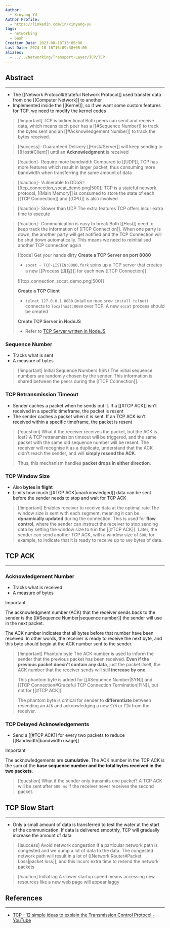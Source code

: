 ```yaml
---
Author:
  - Xinyang YU
Author Profile:
  - https://linkedin.com/in/xinyang-yu
tags:
  - networking
  - bash
Creation Date: 2023-08-18T13:05:00
Last Date: 2024-10-16T16:09:38+08:00
aliases:
  - ../../Networking/Transport-Layer/TCP/TCP
---
```

## Abstract
---
- The [[Network Protocol#Stateful Network Protocol]] used transfer data from one [[Computer Network]] to another
- Implemented inside the [[Kernel]], so if we want some custom features for TCP, we need to modify the kernel codes

>[!important] TCP is bidirectional
> Both peers can send and receive data, which means each peer has a [[#Sequence Number]] to track the bytes sent and an [[#Acknowledgement Number]] to track the bytes received.


>[!success]- Guaranteed Delivery
> [[Host#Server]] will keep sending to [[Host#Client]] until an **Acknowledgment** is received


>[!caution]- Require more bandwidth
> Compared to [[UDP]], TCP has more features which result in larger packet, thus consuming more bandwidth when transferring the same amount of data 

>[!caution]- Vulnerable to DDoS
> ![[tcp_connection_socat_demo.png|500]]
> TCP is a stateful network protocol, [[Main Memory]] is consumed to store the state of each [[TCP Connection]] and [[CPU]] is also involved 

>[!caution]- Slower than UDP
> The extra features TCP offers incur extra time to execute 

>[!caution]- Communication is easy to break
> Both [[Host]] need to keep track the information of [[TCP Connection]]. When one party is down, the another party will get notified and the TCP Connection will be shut down automatically. This means we need to reinitialised another TCP connection again  


>[!code] Get your hands dirty
> **Create a TCP Server on port 8080**
> - `socat - TCP-LISTEN:8080,fork` spins up a TCP server that creates a new [[Process (进程)]] for each new [[TCP Connection]]
>   
> ![[tcp_connection_socat_demo.png|500]]
>   
> **Create a TCP Client**
> - `telnet 127.0.0.1 8080` (intall on mac `brew install telnet`) connects to `localhost:8080` over TCP. A new `socat` process should be created
> 
> **Create TCP Server in NodeJS**
> - Refer to [TCP Server written in NodeJS](https://github.com/hnasr/javascript_playground/blob/master/tcp/tcp.js)


### Sequence Number
- Tracks what is sent
- A measure of bytes

>[!important] Initial Sequence Numbers (ISN) 
> The initial sequence numbers are randomly chosen by the sender. This information is shared between the peers during the [[TCP Connection]].



### TCP Retransmission Timeout
- Sender caches a packet when he sends out it. If a [[#TCP ACK]] isn't received in a specific timeframe, the packet is resent
- The sender caches a packet when it is sent. If an TCP ACK isn't received within a specific timeframe, the packet is resent

>[!question] What if the receiver receives the packet, but the ACK is lost?
> A TCP retransmission timeout will be triggered, and the same packet with the same old sequence number will be resent. The receiver will recognise it as a duplicate, understand that the ACK didn’t reach the sender, and will **simply resend the ACK**.
> 
> Thus, this mechanism handles **packet drops in either direction**.

### TCP Window Size
- Also **bytes in flight**
- Limits how much [[#TCP ACK|unacknowledged]] data can be sent before the sender needs to stop and wait for TCP ACK

>[!important] Enables receiver to receive data at the optimal rate
> The window size is sent with each segment, meaning it can be **dynamically updated** during the connection. This is used for **flow control**, where the sender can instruct the receiver to stop sending data by setting the window size to `0` in the [[#TCP ACK]]. Later, the sender can send another TCP ACK, with a window size of `600`, for example, to indicate that it is ready to receive up to `600` bytes of data.

## TCP ACK
---
### Acknowledgement Number
- Tracks what is received
- A measure of bytes

>[!important]
> The acknowledgment number (ACK) that the receiver sends back to the sender is the [[#Sequence Number|sequence number]] the sender will use in the next packet.
> 
> The ACK number indicates that all bytes before that number have been received. In other words, the receiver is ready to receive the next byte, and this byte should begin at the ACK number sent to the sender.

>[!important] Phantom byte
> The ACK number is used to inform the sender that the previous packet has been received. **Even if the previous packet doesn't contain any data**, just the packet itself, the ACK number that the receiver sends will still **increase by one**.
> 
> This phantom byte is added for [[#Sequence Number|SYN]] and [[TCP Connection#Graceful TCP Connection Termination|FIN]], but not for [[#TCP ACK]].
> 
> The phantom byte is critical for sender to **differentiate** between resending an `ACK` and acknowledging a new `SYN` or `FIN` from the receiver.

### TCP Delayed Acknowledgements
- Send a [[#TCP ACK]] for every two packets to reduce [[Bandwidth|bandwidth usage]]

>[!important]
> The acknowledgements are **cumulative**. The ACK number in the TCP ACK is the sum of the **base sequence number and the total bytes received in the two packets**.

>[!question] What if the sender only transmits one packet?
> A TCP ACK will be sent after `500 ms` if the receiver never receives the second packet.




## TCP Slow Start
---
- Only a small amount of data is transferred to test the water at the start of the communication. If data is delivered smoothly, TCP will gradually increase the amount of data

>[!success] Avoid network congestion
> If a particular network path is congested and we dump a lot of data to the data. The congested network path will result in a lot of [[Network Router#Packet Loss|packet loss]], and this incurs extra time to resend the network packets

>[!caution] Initial lag
> A slower startup speed means accessing new resources like a new web page will appear laggy



## References
---
- [TCP - 12 simple ideas to explain the Transmission Control Protocol - YouTube](https://youtu.be/JFch3ctY6nE?si=eA6r_i0hMVqE36jA)

